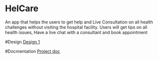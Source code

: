 # HelCare

An app that helps the users to get help and Live Consultation on all health challenges without visiting the hospital facility. 
Users will get tips on all health issues, Have a live chat with a consultant and book appointment

#Design
[Design 1](https://www.figma.com/file/n0RTLNkXAi46Us3WcTiFWO/Health-Buddy?type=design&node-id=0-1&mode=design&t=VZlCzqQvGJXUp3GV-0)

#Docmentation
[Project doc](https://docs.google.com/document/d/1-RHr4sdt032UaKI-kNQ77tHL5o5H_S475yUgSlaGXos/edit)
